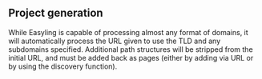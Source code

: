 Project generation
------------------

While Easyling is capable of processing almost any format of domains, it will automatically process the URL given to use the TLD and any subdomains specified. Additional path structures will be stripped from the initial URL, and must be added back as pages (either by adding via URL or by using the discovery function).

